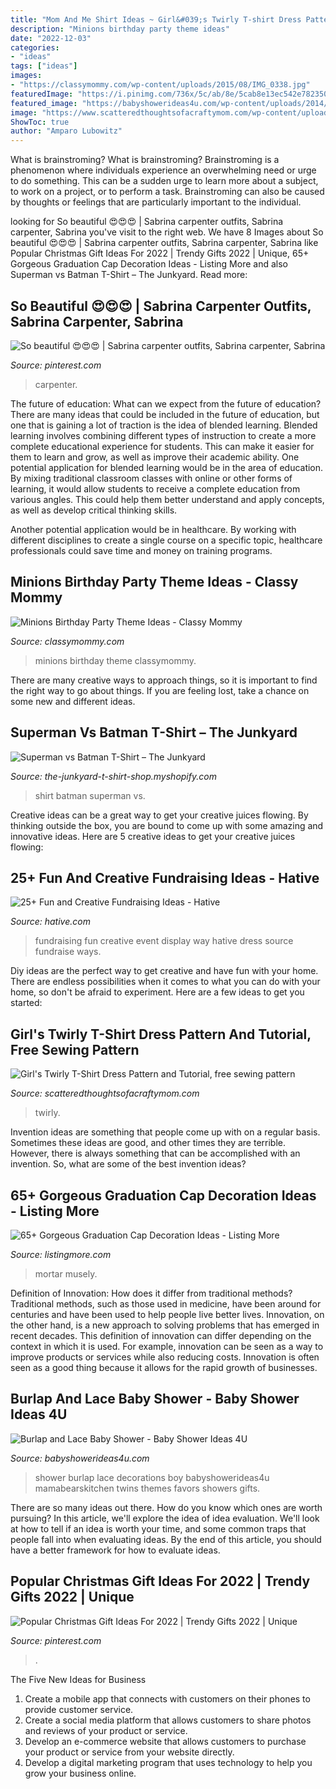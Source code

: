 ```yaml
---
title: "Mom And Me Shirt Ideas ~ Girl&#039;s Twirly T-shirt Dress Pattern And Tutorial, Free Sewing Pattern"
description: "Minions birthday party theme ideas"
date: "2022-12-03"
categories:
- "ideas"
tags: ["ideas"]
images:
- "https://classymommy.com/wp-content/uploads/2015/08/IMG_0338.jpg"
featuredImage: "https://i.pinimg.com/736x/5c/ab/8e/5cab8e13ec542e782350d094b974b369.jpg"
featured_image: "https://babyshowerideas4u.com/wp-content/uploads/2014/01/katie21.jpg"
image: "https://www.scatteredthoughtsofacraftymom.com/wp-content/uploads/2014/02/twirly-tshirt-dress-pattern-1.jpg"
ShowToc: true
author: "Amparo Lubowitz"
---
```



What is brainstroming?
What is brainstroming? Brainstroming is a phenomenon where individuals experience an overwhelming need or urge to do something. This can be a sudden urge to learn more about a subject, to work on a project, or to perform a task. Brainstroming can also be caused by thoughts or feelings that are particularly important to the individual.

	

		
looking for So beautiful 😍😍😍 | Sabrina carpenter outfits, Sabrina carpenter, Sabrina you've visit to the right web. We have 8 Images about So beautiful 😍😍😍 | Sabrina carpenter outfits, Sabrina carpenter, Sabrina like Popular Christmas Gift Ideas For 2022 | Trendy Gifts 2022 | Unique, 65+ Gorgeous Graduation Cap Decoration Ideas - Listing More and also Superman vs Batman T-Shirt – The Junkyard. Read more:
		
    
## So Beautiful 😍😍😍 | Sabrina Carpenter Outfits, Sabrina Carpenter, Sabrina

<img loading=lazy src="https://i.pinimg.com/736x/5c/ab/8e/5cab8e13ec542e782350d094b974b369.jpg" onerror="this.onerror=null;this.src='https://tse4.mm.bing.net/th?id=OIP.H9aMKJzmfDZvRxxLNkVNFgHaMx&amp;pid=15.1';" alt="So beautiful 😍😍😍 | Sabrina carpenter outfits, Sabrina carpenter, Sabrina">

_Source: pinterest.com_

>carpenter. 

	

The future of education: What can we expect from the future of education?
There are many ideas that could be included in the future of education, but one that is gaining a lot of traction is the idea of blended learning. Blended learning involves combining different types of instruction to create a more complete educational experience for students. This can make it easier for them to learn and grow, as well as improve their academic ability.
One potential application for blended learning would be in the area of education. By mixing traditional classroom classes with online or other forms of learning, it would allow students to receive a complete education from various angles. This could help them better understand and apply concepts, as well as develop critical thinking skills.

Another potential application would be in healthcare. By working with different disciplines to create a single course on a specific topic, healthcare professionals could save time and money on training programs.

    
## Minions Birthday Party Theme Ideas - Classy Mommy

<img loading=lazy src="https://classymommy.com/wp-content/uploads/2015/08/IMG_0338.jpg" onerror="this.onerror=null;this.src='https://tse3.mm.bing.net/th?id=OIP.h1rVCe32MWrHIlG6QhjfZgHaFj&amp;pid=15.1';" alt="Minions Birthday Party Theme Ideas - Classy Mommy">

_Source: classymommy.com_

>minions birthday theme classymommy. 

	

There are many creative ways to approach things, so it is important to find the right way to go about things. If you are feeling lost, take a chance on some new and different ideas.

    
## Superman Vs Batman T-Shirt – The Junkyard

<img loading=lazy src="http://cdn.shopify.com/s/files/1/0275/2851/products/batmansuperman_grande.JPG?v=1454787489" onerror="this.onerror=null;this.src='https://tse3.mm.bing.net/th?id=OIP.123BhO4QOjp2GOwhZeRTSwAAAA&amp;pid=15.1';" alt="Superman vs Batman T-Shirt – The Junkyard">

_Source: the-junkyard-t-shirt-shop.myshopify.com_

>shirt batman superman vs. 

	

Creative ideas can be a great way to get your creative juices flowing. By thinking outside the box, you are bound to come up with some amazing and innovative ideas. Here are 5 creative ideas to get your creative juices flowing: 

    
## 25+ Fun And Creative Fundraising Ideas - Hative

<img loading=lazy src="https://hative.com/wp-content/uploads/2014/04/fundraising-ideas/11-fashion-dress-fundraising.jpg" onerror="this.onerror=null;this.src='https://tse2.mm.bing.net/th?id=OIP.w3bERnMOUNqN1mfKy2tbDQHaNJ&amp;pid=15.1';" alt="25+ Fun and Creative Fundraising Ideas - Hative">

_Source: hative.com_

>fundraising fun creative event display way hative dress source fundraise ways. 

	

Diy ideas are the perfect way to get creative and have fun with your home. There are endless possibilities when it comes to what you can do with your home, so don't be afraid to experiment. Here are a few ideas to get you started:

    
## Girl&#039;s Twirly T-Shirt Dress Pattern And Tutorial, Free Sewing Pattern

<img loading=lazy src="https://www.scatteredthoughtsofacraftymom.com/wp-content/uploads/2014/02/twirly-tshirt-dress-pattern-1.jpg" onerror="this.onerror=null;this.src='https://tse4.mm.bing.net/th?id=OIP.DrQOzEAQJxhWqEmbhSQueQHaLH&amp;pid=15.1';" alt="Girl&#039;s Twirly T-Shirt Dress Pattern and Tutorial, free sewing pattern">

_Source: scatteredthoughtsofacraftymom.com_

>twirly. 

	

Invention ideas are something that people come up with on a regular basis. Sometimes these ideas are good, and other times they are terrible. However, there is always something that can be accomplished with an invention. So, what are some of the best invention ideas?

    
## 65+ Gorgeous Graduation Cap Decoration Ideas - Listing More

<img loading=lazy src="http://listingmore.com/wp-content/uploads/2016/07/graduation-cap-decoration/29-graduation-cap-decoration-ideas.jpg" onerror="this.onerror=null;this.src='https://tse3.mm.bing.net/th?id=OIP.JvpzZgSLjP7zyDM3I24hCAHaJ4&amp;pid=15.1';" alt="65+ Gorgeous Graduation Cap Decoration Ideas - Listing More">

_Source: listingmore.com_

>mortar musely. 

	

Definition of Innovation: How does it differ from traditional methods?
Traditional methods, such as those used in medicine, have been around for centuries and have been used to help people live better lives. Innovation, on the other hand, is a new approach to solving problems that has emerged in recent decades. This definition of innovation can differ depending on the context in which it is used. For example, innovation can be seen as a way to improve products or services while also reducing costs. Innovation is often seen as a good thing because it allows for the rapid growth of businesses.

    
## Burlap And Lace Baby Shower - Baby Shower Ideas 4U

<img loading=lazy src="https://babyshowerideas4u.com/wp-content/uploads/2014/01/katie21.jpg" onerror="this.onerror=null;this.src='https://tse3.mm.bing.net/th?id=OIP.2lHfNaop0heNs4EwQi17SwHaLE&amp;pid=15.1';" alt="Burlap and Lace Baby Shower - Baby Shower Ideas 4U">

_Source: babyshowerideas4u.com_

>shower burlap lace decorations boy babyshowerideas4u mamabearskitchen twins themes favors showers gifts. 

	

There are so many ideas out there. How do you know which ones are worth pursuing? In this article, we'll explore the idea of idea evaluation. We'll look at how to tell if an idea is worth your time, and some common traps that people fall into when evaluating ideas. By the end of this article, you should have a better framework for how to evaluate ideas.

    
## Popular Christmas Gift Ideas For 2022 | Trendy Gifts 2022 | Unique

<img loading=lazy src="https://i.pinimg.com/736x/a3/c3/78/a3c3785a77127330ef0f32f869cc0f69.jpg" onerror="this.onerror=null;this.src='https://tse1.mm.bing.net/th?id=OIP.EJ92UA3YlttAaZheiKzX7QHaLH&amp;pid=15.1';" alt="Popular Christmas Gift Ideas For 2022 | Trendy Gifts 2022 | Unique">

_Source: pinterest.com_

>. 

	

The Five New Ideas for Business
1. Create a mobile app that connects with customers on their phones to provide customer service. 
2. Create a social media platform that allows customers to share photos and reviews of your product or service. 
3. Develop an e-commerce website that allows customers to purchase your product or service from your website directly. 
4. Develop a digital marketing program that uses technology to help you grow your business online.

